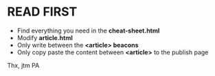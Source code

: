 # READ FIRST
- Find everything you need in the <strong>cheat-sheet.html</strong> <br>
- Modify <strong>article.html</strong>
- Only write between the <strong>\<article\> beacons</strong>
- Only copy paste the content between <strong>\<article\></strong> to the publish page

Thx, jtm PA
